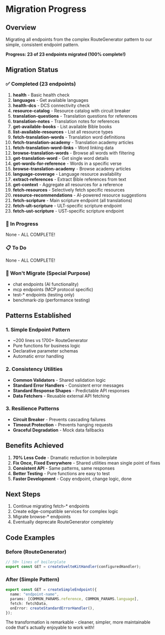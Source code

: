# Migration Progress

## Overview

Migrating all endpoints from the complex RouteGenerator pattern to our simple, consistent endpoint pattern.

**Progress: 23 of 23 endpoints migrated (100% complete!)**

## Migration Status

### ✅ Completed (23 endpoints)

1. **health** - Basic health check
2. **languages** - Get available languages
3. **health-dcs** - DCS connectivity check
4. **resource-catalog** - Resource catalog with circuit breaker
5. **translation-questions** - Translation questions for references
6. **translation-notes** - Translation notes for references
7. **get-available-books** - List available Bible books
8. **list-available-resources** - List all resource types
9. **fetch-translation-words** - Translation word definitions
10. **fetch-translation-academy** - Translation academy articles
11. **fetch-translation-word-links** - Word linking data
12. **browse-translation-words** - Browse all words with filtering
13. **get-translation-word** - Get single word details
14. **get-words-for-reference** - Words in a specific verse
15. **browse-translation-academy** - Browse academy articles
16. **language-coverage** - Language resource availability
17. **extract-references** - Extract Bible references from text
18. **get-context** - Aggregate all resources for a reference
19. **fetch-resources** - Selectively fetch specific resources
20. **resource-recommendations** - AI-powered resource suggestions
21. **fetch-scripture** - Main scripture endpoint (all translations)
22. **fetch-ult-scripture** - ULT-specific scripture endpoint
23. **fetch-ust-scripture** - UST-specific scripture endpoint

### 🚧 In Progress

None - ALL COMPLETE!

### 📋 To Do

None - ALL COMPLETE!

### 🚫 Won't Migrate (Special Purpose)

- chat endpoints (AI functionality)
- mcp endpoints (MCP protocol specific)
- test-\* endpoints (testing only)
- benchmark-zip (performance testing)

## Patterns Established

### 1. Simple Endpoint Pattern

- ~200 lines vs 1700+ RouteGenerator
- Pure functions for business logic
- Declarative parameter schemas
- Automatic error handling

### 2. Consistency Utilities

- **Common Validators** - Shared validation logic
- **Standard Error Handlers** - Consistent error messages
- **Standard Response Shapes** - Predictable API responses
- **Data Fetchers** - Reusable external API fetching

### 3. Resilience Patterns

- **Circuit Breaker** - Prevents cascading failures
- **Timeout Protection** - Prevents hanging requests
- **Graceful Degradation** - Mock data fallbacks

## Benefits Achieved

1. **70% Less Code** - Dramatic reduction in boilerplate
2. **Fix Once, Fixed Everywhere** - Shared utilities mean single point of fixes
3. **Consistent API** - Same patterns, same responses
4. **Better Testing** - Pure functions are easy to test
5. **Faster Development** - Copy endpoint, change logic, done

## Next Steps

1. Continue migrating fetch-\* endpoints
2. Create edge-compatible services for complex logic
3. Migrate browse-\* endpoints
4. Eventually deprecate RouteGenerator completely

## Code Examples

### Before (RouteGenerator)

```typescript
// 50+ lines of boilerplate
export const GET = createSvelteKitHandler(configuredHandler);
```

### After (Simple Pattern)

```typescript
export const GET = createSimpleEndpoint({
  name: "endpoint-name",
  params: [COMMON_PARAMS.reference, COMMON_PARAMS.language],
  fetch: fetchData,
  onError: createStandardErrorHandler(),
});
```

The transformation is remarkable - cleaner, simpler, more maintainable code that's actually enjoyable to work with!
